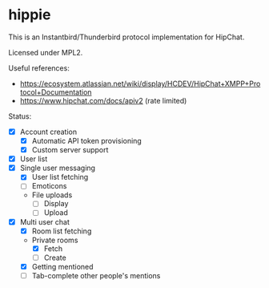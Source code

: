 hippie
=======

This is an Instantbird/Thunderbird protocol implementation for HipChat.

Licensed under MPL2.

Useful references:
- https://ecosystem.atlassian.net/wiki/display/HCDEV/HipChat+XMPP+Protocol+Documentation
- https://www.hipchat.com/docs/apiv2 (rate limited)

Status:
- [x] Account creation
  - [x] Automatic API token provisioning
  - [x] Custom server support
- [x] User list
- [x] Single user messaging
  - [x] User list fetching
  - [ ] Emoticons
  - File uploads
    - [ ] Display
    - [ ] Upload
- [x] Multi user chat
  - [x] Room list fetching
  - Private rooms
    - [x] Fetch
    - [ ] Create
  - [x] Getting mentioned
  - [ ] Tab-complete other people's mentions
